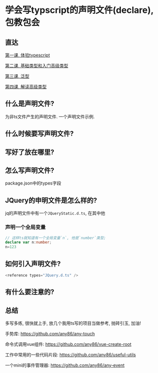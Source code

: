 # 学会写typscript的声明文件(declare), 包教包会

## 直达
[第一课, 体验typescript](https://juejin.im/post/5d19ad6de51d451063431864)

[第二课, 基础类型和入门高级类型](https://juejin.im/post/5d1af3426fb9a07ed4411a9b)

[第三课, 泛型](https://juejin.im/post/5d27f160e51d45108223fcf9)

[第四课, 解读高级类型](https://juejin.im/post/5d3fe80fe51d456206115987)

## 什么是声明文件?
为非ts文件产生的声明文件.
一个声明文件示例.

## 什么时候要写声明文件?

## 写好了放在哪里?

## 怎么写声明文件?
package.json中的types字段

## JQuery的申明文件是怎么样的?
jq的声明文件中有一个`JQueryStatic.d.ts`, 在其中他

### 声明一个全局变量
```typescript
// 这样ts就知道有一个全局变量`n`, 他是`number`类型;
declare var n:number;
n=123


```



## 如何引入声明文件?
```typescript
<reference types="JQuery.d.ts" />
```

## 有什么要注意的?

## 总结
多写多练, 很快就上手, 放几个我用ts写的项目当做参考, 抛砖引玉, 加油!

手势库: https://github.com/any86/any-touch

命令式调用vue组件: https://github.com/any86/vue-create-root

工作中常用的一些代码片段: https://github.com/any86/useful-utils

一个mini的事件管理器: https://github.com/any86/any-event